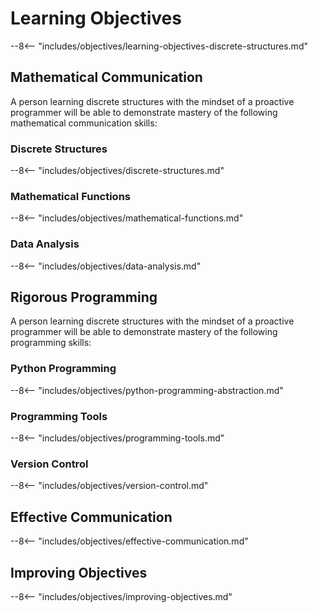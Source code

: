 # Learning Objectives

--8<-- "includes/objectives/learning-objectives-discrete-structures.md"

## Mathematical Communication

A person learning discrete structures with the mindset of a proactive programmer
will be able to demonstrate mastery of the following mathematical communication
skills:

### Discrete Structures

--8<-- "includes/objectives/discrete-structures.md"

### Mathematical Functions

--8<-- "includes/objectives/mathematical-functions.md"

### Data Analysis

--8<-- "includes/objectives/data-analysis.md"

## Rigorous Programming

A person learning discrete structures with the mindset of a proactive programmer
will be able to demonstrate mastery of the following programming skills:

### Python Programming

--8<-- "includes/objectives/python-programming-abstraction.md"

### Programming Tools

--8<-- "includes/objectives/programming-tools.md"

### Version Control

--8<-- "includes/objectives/version-control.md"

## Effective Communication

--8<-- "includes/objectives/effective-communication.md"

## Improving Objectives

--8<-- "includes/objectives/improving-objectives.md"

[^1]: See [Robert Talbert](https://rtalbert.org/)'s article entitled [How to
  Write Learning
  Objectives](https://rtalbert.org/how-to-write-learning-objectives/) for more
  details about how to design learning objectives for a academic course. From
  your perspective what does it mean to write learning objectives that are both
  clear and measurable?
